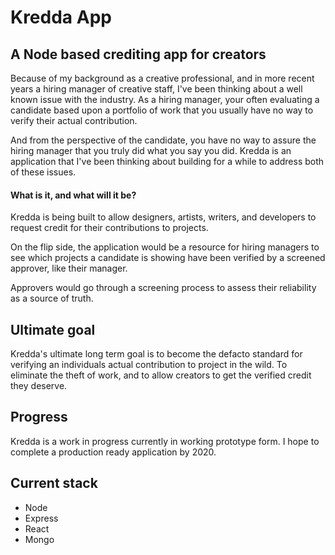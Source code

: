# Kredda App
## A Node based crediting app for creators

Because of my background as a creative professional, and in more recent years a hiring manager of creative staff, I've been thinking about a well known issue with the industry. As a hiring manager, your often evaluating a candidate based upon a portfolio of work that you usually have no way to verify their actual contribution.

And from the perspective of the candidate, you have no way to assure the hiring manager that you truly did what you say you did. Kredda is an application that I've been thinking about building for a while to address both of these issues.

#### What is it, and what will it be?
Kredda is being built to allow designers, artists, writers, and developers to request credit for their contributions to projects.

On the flip side, the application would be a resource for hiring managers to see which projects a candidate is showing have been verified by a screened approver, like their manager.

Approvers would go through a screening process to assess their reliability as a source of truth.

## Ultimate goal

Kredda's ultimate long term goal is to become the defacto standard for verifying an individuals actual contribution to project in the wild. To eliminate the theft of work, and to allow creators to get the verified credit they deserve.


## Progress

Kredda is a work in progress currently in working prototype form. I hope to complete a production ready application by 2020.

## Current stack

* Node
* Express
* React
* Mongo